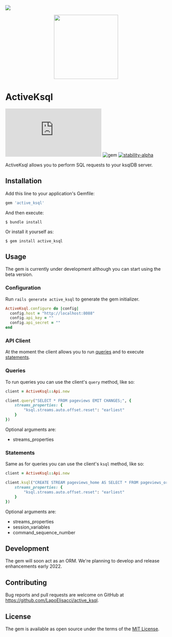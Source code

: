![][ruby-shield]

<p align="center">
  <img width="200" src="https://user-images.githubusercontent.com/50866745/147449973-a743b690-fef4-4b97-86d3-cc01f1695118.png" >
</p>


# ActiveKsql 

[![GitHub license](https://badgen.net/github/license/Naereen/Strapdown.js)](https://github.com/Naereen/StrapDown.js/blob/master/LICENSE) ![gem](https://img.shields.io/badge/gem-0.1.0.alpha-blue) [![stability-alpha](https://img.shields.io/badge/stability-alpha-f4d03f.svg)](https://github.com/mkenney/software-guides/blob/master/STABILITY-BADGES.md#alpha) 

ActiveKsql allows you to perform SQL requests to your ksqlDB server.

## Installation

Add this line to your application's Gemfile:

```ruby
gem 'active_ksql'
```

And then execute:

    $ bundle install

Or install it yourself as:

    $ gem install active_ksql

## Usage

The gem is currently under development although you can start using the beta version.

### Configuration

Run `rails generate active_ksql` to generate the gem initializer.

```Ruby
ActiveKsql.configure do |config|
  config.host = "http://localhost:8088"
  config.api_key = ""
  config.api_secret = ""
end
```

### API Client

At the moment the client allows you to run [queries](https://docs.ksqldb.io/en/latest/developer-guide/ksqldb-rest-api/query-endpoint/) and to execute [statements](https://docs.ksqldb.io/en/latest/developer-guide/ksqldb-rest-api/ksql-endpoint/).

### Queries

To run queries you can use the client's `query` method, like so:

```Ruby
client = ActiveKsql::Api.new

client.query("SELECT * FROM pageviews EMIT CHANGES;", {
    streams_properties: {
        "ksql.streams.auto.offset.reset": "earliest"
    }
})
```

Optional arguments are:

- streams_properties

### Statements

Same as for queries you can use the client's `ksql` method, like so:

```Ruby
client = ActiveKsql::Api.new

client.ksql("CREATE STREAM pageviews_home AS SELECT * FROM pageviews_original WHERE pageid='home';", {
    streams_properties: {
        "ksql.streams.auto.offset.reset": "earliest"
    }
})
```

Optional arguments are:

- streams_properties
- session_variables
- command_sequence_number


## Development

The gem will soon act as an ORM.
We're planning to develop and release enhancements early 2022.

## Contributing

Bug reports and pull requests are welcome on GitHub at https://github.com/LapoElisacci/active_ksql.

## License

The gem is available as open source under the terms of the [MIT License](https://opensource.org/licenses/MIT).

<!--- MARKDOWN LINKS --->

[ruby-shield]: https://img.shields.io/badge/Ruby-CC342D?style=for-the-badge&logo=ruby&logoColor=white

